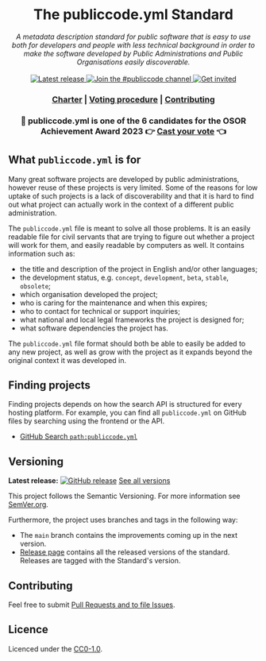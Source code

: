 <!-- markdownlint-disable no-inline-html -->

<h1 align="center">The publiccode.yml Standard</h1>

<div align="center">
  <i>
    A metadata description standard for public software that is easy to use both for
    developers and people with less technical background in order to make the
    software developed by Public Administrations and Public Organisations easily discoverable.
  </i>
</div>

<br />

 <!-- Badges -->
<div align="center">
  <a href="https://github.com/publiccodeyml/publiccode.yml/releases">
    <img alt="Latest release" src="https://img.shields.io/github/release/publiccodeyml/publiccode.yml.svg?style=plastic">
  </a>
  <a href="https://developersitalia.slack.com/messages/CAM3F785T">
    <img alt="Join the #publiccode channel" src="https://img.shields.io/badge/Slack%20channel-%23publiccode-blue.svg">
  </a>
  <a href="https://slack.developers.italia.it/">
    <img alt="Get invited" src="https://slack.developers.italia.it/badge.svg">
  </a>
</div>

<div align="center">
  <h3>
    <a href="governance/charter.md">Charter</a>
    <span> | </span>
    <a href="governance/procedure-proposing-changes-and-voting.md">
      Voting procedure</a>
    <span> | </span>
    <a href="CONTRIBUTING.md">Contributing</a>
  </h3>
</div>
<div align="center">
  <h3>
    📣 publiccode.yml is one of the 6 candidates for the OSOR Achievement Award 2023
    👉 <a href="https://joinup.ec.europa.eu/collection/open-source-observatory-osor/osor-awards-2023">Cast your vote</a> 👈 
  </h3>
</div>

## What `publiccode.yml` is for

Many great software projects are developed by public administrations, however
reuse of these projects is very limited. Some of the reasons for low uptake of
such projects is a lack of discoverability and that it is hard to find out what
project can actually work in the context of a different public administration.

The `publiccode.yml` file is meant to solve all those problems. It is
an easily readable file for civil servants that are trying to figure out
whether a project will work for them, and easily readable by computers as
well. It contains information such as:
* the title and description of the project in English and/or other
  languages;
* the development status, e.g. `concept`, `development`, `beta`, `stable`,
  `obsolete`;
* which organisation developed the project;
* who is caring for the maintenance and when this expires;
* who to contact for technical or support inquiries;
* what national and local legal frameworks the project is designed
  for;
* what software dependencies the project has.

The `publiccode.yml` file format should both be able to easily be added to any
new project, as well as grow with the project as it expands beyond the original
context it was developed in.

## Finding projects

Finding projects depends on how the search API is structured for every hosting
platform. For example, you can find all `publiccode.yml` on GitHub files by
searching using the frontend or the API.

* [GitHub Search `path:publiccode.yml`](https://github.com/search?q=path%3Apubliccode.yml&type=code)

## Versioning

**Latest release:** [![GitHub release](https://img.shields.io/github/release/publiccodeyml/publiccode.yml.svg?style=plastic)](https://github.com/publiccodeyml/publiccode.yml/releases) [See all versions](https://github.com/publiccodeyml/publiccode.yml/releases)

This project follows the Semantic Versioning.  For more information see
[SemVer.org](https://semver.org/).

Furthermore, the project uses branches and tags in the following way:
* The `main` branch contains the improvements coming up in the next version.
* [Release page](https://github.com/publiccodeyml/publiccode.yml/releases)
  contains all the released versions of the standard. Releases are tagged
  with the Standard's version.

## Contributing

Feel free to submit [Pull Requests and to file Issues](CONTRIBUTING.md).

## Licence

Licenced under the [CC0-1.0](LICENSE).
